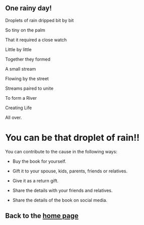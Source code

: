 ## One rainy day!

Droplets of rain dripped bit by bit

So tiny on the palm 

That it required a close watch

Little by little 

Together they formed

A small stream 

Flowing by the street 

Streams paired to unite

To form a River

Creating Life

All over.

# You can be that droplet of rain!!

You can contribute to the cause in the following ways:

- Buy the book for yourself.

- Gift it to your spouse, kids, parents, friends or relatives.

- Give it as a return gift.

- Share the details with your friends and relatives.

- Share the details of the book on social media.


## Back to the [home page](README.md)

